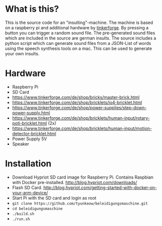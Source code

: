 
What is this?
=============

This is the source code for an "insulting"-machine. 
The machine is based on a raspberry pi and additional hardware by [tinkerforge](http://www.tinkerforge.de).
By pressing a button you can trigger a random sound file. The pre-generated sound files which are included in 
the source are german insults.
The source includes a python script which can generate sound files from a JSON-List of words using the speech
synthesis tools on a mac. This can be used to generate your own insults. 

Hardware
========

* Raspberry Pi
* SD Card
* https://www.tinkerforge.com/de/shop/bricks/master-brick.html
* https://www.tinkerforge.com/de/shop/bricklets/io4-bricklet.html
* https://www.tinkerforge.com/de/shop/power-supplies/step-down-power-supply.html
* https://www.tinkerforge.com/de/shop/bricklets/human-input/rotary-poti-bricklet.html (2x)
* https://www.tinkerforge.com/de/shop/bricklets/human-input/motion-detector-bricklet.html  
* Power Supply 5V
* Speaker
 

Installation
============

* Download Hypriot SD card image for Raspberry Pi. Contains Raspbian with Docker pre-installed. http://blog.hypriot.com/downloads/
* Flash SD Card. http://blog.hypriot.com/getting-started-with-docker-on-your-arm-device/
* Start Pi with the SD card and login as root
* `git clone https://github.com/tyunkeow/beleidigungsmaschine.git`
* `cd beleidigungsmaschine`
* `./build.sh`
* `./run.sh`
 

